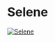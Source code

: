 # Selene

[![Selene](https://github.com/lsouoliveira/selene/actions/workflows/main.yml/badge.svg)](https://github.com/lsouoliveira/selene/actions/workflows/main.yml)
